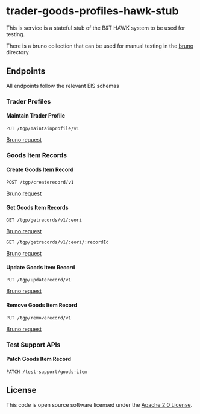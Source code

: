 
# trader-goods-profiles-hawk-stub

This is service is a stateful stub of the B&T HAWK system to be used for testing.

There is a bruno collection that can be used for manual testing in the [bruno](bruno) directory

## Endpoints

All endpoints follow the relevant EIS schemas

### Trader Profiles

#### Maintain Trader Profile
`PUT /tgp/maintainprofile/v1`

[Bruno request](bruno/trader-profile/Maintain%20Trader%20Profile.bru)

### Goods Item Records

#### Create Goods Item Record
`POST /tgp/createrecord/v1`

[Bruno request](bruno/goods-item-record/Create%20Goods%20Item%20Record.bru)

#### Get Goods Item Records
`GET /tgp/getrecords/v1/:eori`

[Bruno request](bruno/goods-item-record/Get%20Goods%20Item%20Records.bru)

`GET /tgp/getrecords/v1/:eori/:recordId`

[Bruno request](bruno/goods-item-record/Get%20Goods%20Item%20Record.bru)

#### Update Goods Item Record
`PUT /tgp/updaterecord/v1`

[Bruno request](bruno/goods-item-record/Update%20Goods%20Item%20Record.bru)

#### Remove Goods Item Record
`PUT /tgp/removerecord/v1`

[Bruno request](bruno/goods-item-record/Remove%20Goods%20Item%20Record.bru)

### Test Support APIs

#### Patch Goods Item Record
`PATCH /test-support/goods-item`

## License

This code is open source software licensed under the [Apache 2.0 License]("http://www.apache.org/licenses/LICENSE-2.0.html").